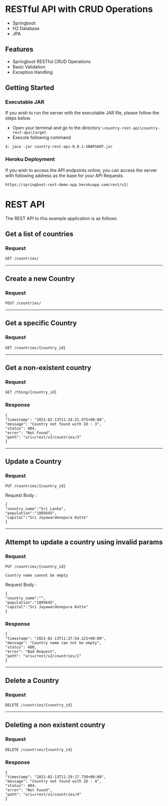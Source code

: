 
# RESTful API with CRUD Operations

* Springboot
* H2 Database
* JPA 


## Features

- Springboot RESTful CRUD Operations
- Basic Validation
- Exception Handling


## Getting Started

### Executable JAR

If you wish to run the server with the executable JAR file, please follow the steps below.

- Open your terminal and go to the directory `\country-rest-api\country-rest-api\target`
- Execute following command 
```
$: java -jar country-rest-api-0.0.1-SNAPSHOT.jar
```


### Heroku Deployment

If you wish to access the API endpoints online, you can access the server with following address as the base for your API Requests.

```
https://springboot-rest-demo-app.herokuapp.com/rest/v2/

```


# REST API 

The REST API to this example application is as follows.

## Get a list of countries

### Request

`GET /countries/`

---

## Create a new Country

### Request

`POST /countries/`

---

## Get a specific Country

### Request

`GET /countries/{country_id}`

---

## Get a non-existent country

### Request

`GET /thing/{country_id}`


### Response

    {
    "timestamp": "2021-02-13T11:24:21.975+00:00",
    "message": "Country not found with ID : 3",
    "status": 404,
    "error": "Not Found",
    "path": "uri=/rest/v2/countries/3"
    }

---


## Update a Country

### Request

`PUT /countries/{country_id}`

   Request Body :

    {
    "country_name":"Sri Lanka",
    "population":"1805645",
    "capital":"Sri Jayawardenepura Kotte"
    }

---

## Attempt to update a country using invalid params

### Request

`PUT /countries/{country_id}`

`Country name cannot be empty`

   Request Body :

    {
    "country_name":"",
    "population":"1805645",
    "capital":"Sri Jayawardenepura Kotte"
    }
    

### Response

    {
    "timestamp": "2021-02-13T11:27:54.121+00:00",
    "message": "Country name can not be empty",
    "status": 400,
    "error": "Bad Request",
    "path": "uri=/rest/v2/countries/1"
    }

---

## Delete a Country

### Request

`DELETE /countries/{country_id}`

---

## Deleting a non existent country

### Request

`DELETE /countries/{country_id}`


### Response

    {
    "timestamp": "2021-02-13T11:29:17.738+00:00",
    "message": "Country not found with ID : 4",
    "status": 404,
    "error": "Not Found",
    "path": "uri=/rest/v2/countries/4"
    }
